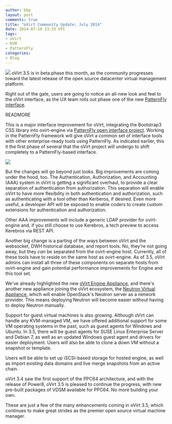 ```yaml
---
author: bkp
layout: post
comments: true
title: "oVirt Community Update: July 2014"
date: 2014-07-10 13:33 UTC
tags:
- oVirt
- KVM
- PatternFly
categories:
- Blog
---
```

![](blog/oVirt-logo.png)
oVirt 3.5 is in beta phase this month, as the community progresses toward the latest release of the open source datacenter virtual management platform.

Right out of the gate, users are going to notice an all-new look and feel to the oVirt interface, as the UX  team rolls out phase one of the new [PatternFly interface](http://www.ovirt.org/Features/NewLookAndFeelPatternFlyPhase1).

READMORE

This is a major interface improvement for oVirt, integrating the Bootstrap3 CSS library into ovirt-engine via [PatternFly open interface project](https://www.patternfly.org/). Working in the PatternFly framework will give oVirt a common set of interface tools with other enterprise-ready tools using PatternFly. As indicated earlier, this it the first phase of several that the oVirt project will undergo to shift completely to a PatternFly-based interface.

![](http://www.ovirt.org/images/f/f7/OVirt-LAF-Admin-Banner-Only.png)

But the changes will go beyond just looks. Big improvements are coming under the hood, too. The Authentication, Authorization, and Accounting (AAA) system in oVirt is getting a significant overhaul, to provide a clear separation of authentication from authorization. This separation will enable oVirt to have more flexibility in both authentication and authorization, such as authenticating with a tool other than Kerberos, if desired. Even more useful, a developer API will be exposed to enable coders to create custom extensions for authentication and authorization.

Other AAA improvements will include a generic LDAP provider for ovirt-engine and, if you still choose to use Kerebros, a tech preview to access Kerebros via REST API.

Another big change is a parting of the ways between oVirt and the websocket, DWH historical database, and report tools. No, they're not going away, but they *can* be separated from the ovirt-engine host. Currently, all of these tools have to reside on the same host as ovirt-engine. As of 3.5, oVirt admins can install all three of these components on separate hosts from ovirt-engine and gain potential performance improvements for Engine and this tool set.

We've already highlighted the new [oVirt Engine Appliance](/blog/2014/06/simplify-vm-management-with-appliances/), and there's another new appliance joining the oVirt ecosystem, the [Neutron Virtual Appliance](http://www.ovirt.org/Features/NeutronVirtualAppliance), which will enable OpenStack's Neutron server as a network provider. This means deploying Neutron will become easier without having to deploy Neutron manually.

Support for guest virtual machines is also growing. Although oVirt can handle any KVM-managed VM, we have offered additional support for some VM operating systems in the past, such as guest agents for Windows and Ubuntu. In 3.5, there will be guest agents for SUSE Linux Enterprise Server and Debian 7, as well as an updated Windows guest agent and drivers for easier deployment. Users will also be able to clone a down VM without a snapshot or template.

Users will be able to set up iSCSI-based storage for hosted engine, as well as import existing data domains and live merge snapshots from an active chain.

oVirt 3.4 saw the first support of the PPC64 architecture, and with the release of Power8, oVirt 3.5 is pleased to continue the progress, with new pre-built packages of VDSM available for PPC64. No more building your own.

These are just a few of the many enhancements coming in oVirt 3.5, which continues to make great strides as the premier open source virtual machine manager. 
